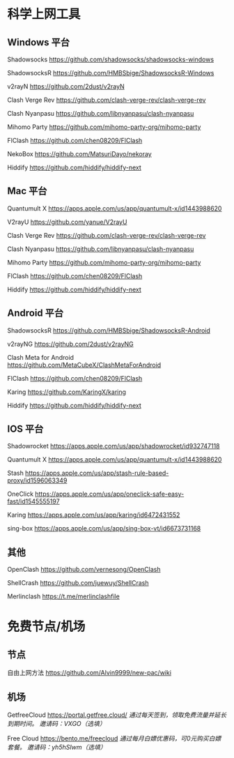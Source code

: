 # 科学上网工具

## Windows 平台

Shadowsocks https://github.com/shadowsocks/shadowsocks-windows

ShadowsocksR https://github.com/HMBSbige/ShadowsocksR-Windows

v2rayN https://github.com/2dust/v2rayN

Clash Verge Rev https://github.com/clash-verge-rev/clash-verge-rev

Clash Nyanpasu https://github.com/libnyanpasu/clash-nyanpasu

Mihomo Party https://github.com/mihomo-party-org/mihomo-party

FlClash https://github.com/chen08209/FlClash

NekoBox https://github.com/MatsuriDayo/nekoray

Hiddify https://github.com/hiddify/hiddify-next

## Mac 平台

Quantumult X https://apps.apple.com/us/app/quantumult-x/id1443988620

V2rayU https://github.com/yanue/V2rayU

Clash Verge Rev https://github.com/clash-verge-rev/clash-verge-rev

Clash Nyanpasu https://github.com/libnyanpasu/clash-nyanpasu

Mihomo Party https://github.com/mihomo-party-org/mihomo-party

FlClash https://github.com/chen08209/FlClash

Hiddify https://github.com/hiddify/hiddify-next

## Android 平台

ShadowsocksR https://github.com/HMBSbige/ShadowsocksR-Android

v2rayNG https://github.com/2dust/v2rayNG

Clash Meta for Android https://github.com/MetaCubeX/ClashMetaForAndroid

FlClash https://github.com/chen08209/FlClash

Karing https://github.com/KaringX/karing

Hiddify https://github.com/hiddify/hiddify-next

## IOS 平台

Shadowrocket https://apps.apple.com/us/app/shadowrocket/id932747118

Quantumult X https://apps.apple.com/us/app/quantumult-x/id1443988620

Stash https://apps.apple.com/us/app/stash-rule-based-proxy/id1596063349

OneClick https://apps.apple.com/us/app/oneclick-safe-easy-fast/id1545555197

Karing https://apps.apple.com/us/app/karing/id6472431552

sing-box https://apps.apple.com/us/app/sing-box-vt/id6673731168

## 其他

OpenClash https://github.com/vernesong/OpenClash

ShellCrash https://github.com/juewuy/ShellCrash

Merlinclash https://t.me/merlinclashfile

# 免费节点/机场

## 节点

自由上网方法 https://github.com/Alvin9999/new-pac/wiki

## 机场

GetfreeCloud https://portal.getfree.cloud/ *通过每天签到，领取免费流量并延长到期时间。 邀请码：VXGO（选填）*

Free Cloud https://bento.me/freecloud *通过每月白嫖优惠码，可0元购买白嫖套餐。 邀请码：yh5hSIwm（选填）*
